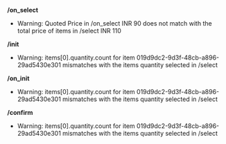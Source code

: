 **/on_select**
- Warning: Quoted Price in /on_select INR 90 does not match with the total price of items in /select INR 110

**/init**
- Warning: items[0].quantity.count for item 019d9dc2-9d3f-48cb-a896-29ad5430e301 mismatches with the items quantity selected in /select

**/on_init**
- Warning: items[0].quantity.count for item 019d9dc2-9d3f-48cb-a896-29ad5430e301 mismatches with the items quantity selected in /select

**/confirm**
- Warning: items[0].quantity.count for item 019d9dc2-9d3f-48cb-a896-29ad5430e301 mismatches with the items quantity selected in /select

